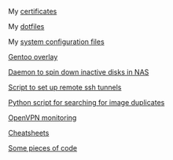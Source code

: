 My [certificates](https://github.com/aruslantsev/Certificates)

My [dotfiles](https://github.com/aruslantsev/dotfiles)

My [system configuration files](https://github.com/aruslantsev/system-configs)

[Gentoo overlay](https://github.com/aruslantsev/gentoo-overlay)

[Daemon to spin down inactive disks in NAS](https://github.com/aruslantsev/disks-spindown)

[Script to set up remote ssh tunnels](https://github.com/aruslantsev/ssh-remote)

[Python script for searching for image duplicates](https://github.com/aruslantsev/imgdupes)

[OpenVPN monitoring](https://github.com/aruslantsev/openvpn-monitor)

[Cheatsheets](https://github.com/aruslantsev/cheatsheets)

[Some pieces of code](https://github.com/aruslantsev/coding-demo)

<!--
## Hi there 👋

**aruslantsev/aruslantsev** is a ✨ _special_ ✨ repository because its `README.md` (this file) appears on your GitHub profile.

Here are some ideas to get you started:

- 🔭 I’m currently working on ...
- 🌱 I’m currently learning ...
- 👯 I’m looking to collaborate on ...
- 🤔 I’m looking for help with ...
- 💬 Ask me about ...
- 📫 How to reach me: ...
- 😄 Pronouns: ...
- ⚡ Fun fact: ...
-->

